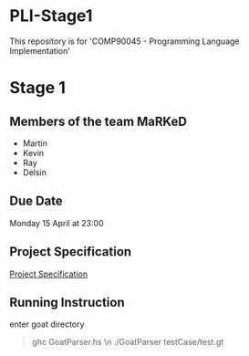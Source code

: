 # PLI-Stage1
This repository is for 'COMP90045 - Programming Language Implementation'
# Stage 1

## Members of the team MaRKeD
- Martin
- Kevin
- Ray
- Delsin


## Due Date
Monday 15 April at 23:00

## Project Specification
[Project Specification](./asg1_corrected.pdf)

## Running Instruction
enter goat directory
>ghc GoatParser.hs \n
>./GoatParser testCase/test.gt
